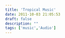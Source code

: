 ```yaml
---
title: 'Tropical Music'
date: 2011-10-03 21:05:53
draft: false
description: ""
tags: ['music','Audio']
---
```



